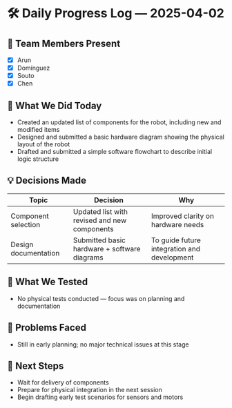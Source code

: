 # 🛠️ Daily Progress Log — 2025-04-02

## 👥 Team Members Present

* [x] Arun
* [x] Domínguez
* [x] Souto
* [x] Chen

## 🎯 What We Did Today

* Created an updated list of components for the robot, including new and modified items
* Designed and submitted a basic hardware diagram showing the physical layout of the robot
* Drafted and submitted a simple software flowchart to describe initial logic structure

## 💡 Decisions Made

| Topic                | Decision                                     | Why                                         |
| -------------------- | -------------------------------------------- | ------------------------------------------- |
| Component selection  | Updated list with revised and new components | Improved clarity on hardware needs          |
| Design documentation | Submitted basic hardware + software diagrams | To guide future integration and development |

## 🧪 What We Tested

* No physical tests conducted — focus was on planning and documentation

## 🔧 Problems Faced

* Still in early planning; no major technical issues at this stage

## 📌 Next Steps

* Wait for delivery of components
* Prepare for physical integration in the next session
* Begin drafting early test scenarios for sensors and motors
